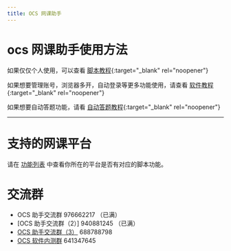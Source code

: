 ```yaml
---
title: OCS 网课助手
---
```

# ocs 网课助手使用方法

如果仅仅个人使用，可以查看  [脚本教程](https://docs.ocsjs.com/script){:target="_blank" rel="noopener"}

如果想要管理账号，浏览器多开，自动登录等更多功能使用，请查看 [软件教程](https://docs.ocsjs.com/app){:target="_blank" rel="noopener"}

如果想要自动答题功能，请看 [自动答题教程](https://docs.ocsjs.com/answerer-wrappers){:target="_blank" rel="noopener"}

*** 
 
# 支持的网课平台

请在  [功能列表](https://docs.ocsjs.com/feat-list) 中查看你所在的平台是否有对应的脚本功能。

# 交流群

-   OCS 助手交流群  976662217 （已满）
-   [OCS 助手交流群（2）]  940881245 （已满）
-   [OCS 助手交流群（3）](https://qm.qq.com/cgi-bin/qm/qr?k=Y9NXoI1MYzuMaEm3_tvMPY8jPxPCxiCk&jump_from=webapi) 688788798
-   [OCS 软件内测群](https://qm.qq.com/cgi-bin/qm/qr?k=yesrH-t4_-pCsn29uRuGRz7ShDLZ16d8&jump_from=webapi) 641347645


